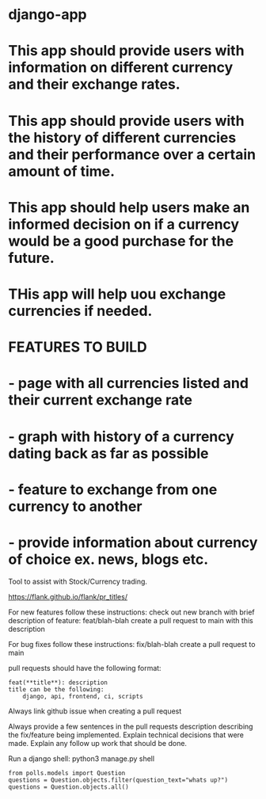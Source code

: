 # django-app

# This app should provide users with information on different currency and their exchange rates.
# This app should provide users with the history of different currencies and their performance over a certain amount of time.
# This app should help users make an informed decision on if a currency would be a good purchase for the future.
# THis app will help uou exchange currencies if needed.

# FEATURES TO BUILD
# - page with all currencies listed and their current exchange rate
# - graph with history of a currency dating back as far as possible
# - feature to exchange from one currency to another
# - provide information about currency of choice ex. news, blogs etc.

Tool to assist with Stock/Currency trading.

https://flank.github.io/flank/pr_titles/

For new features follow these instructions:
check out new branch with brief description of feature:
    feat/blah-blah
    create a pull request to main with this description


For bug fixes follow these instructions:
    fix/blah-blah
    create a pull request to main


pull requests should have the following format:

    feat(**title**): description
    title can be the following:
        django, api, frontend, ci, scripts

Always link github issue when creating a pull request

Always provide a few sentences in the pull requests description describing the fix/feature being implemented. Explain technical decisions that were made. Explain any follow up work that should be done.



Run a django shell:
python3 manage.py shell

```
from polls.models import Question
questions = Question.objects.filter(question_text="whats up?")
questions = Question.objects.all()
```
